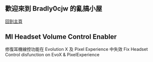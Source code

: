 ## 歡迎來到 Bradly0cjw 的亂搞小屋

[回到主頁](https://bradly0cjw.github.io)

## MI Headset Volume Control Enabler

修復耳機線控功能在 Evolution X 及 Pixel Experience 中失效
Fix Headset Control disfunction on EvoX & PixelExperience

